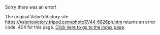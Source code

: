 

Sorry there was an error!

The original ValorToVictory site https://valortovictory.tripod.com/photo17/44-6826ph.htm returns an error code: 404 for this page. [Click here to go to the index page](../index.md).